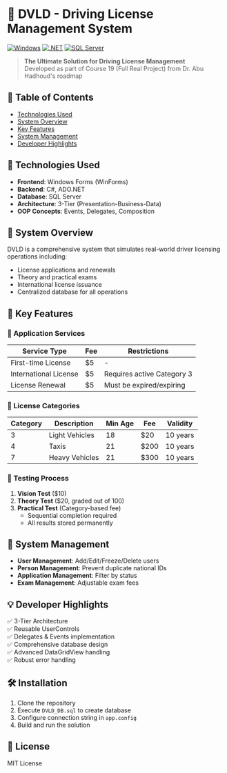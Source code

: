 # 🚦 DVLD - Driving License Management System

[![Windows](https://img.shields.io/badge/Platform-Windows-0078D6?logo=windows)](https://www.microsoft.com/windows)
[![.NET](https://img.shields.io/badge/.NET-512BD4?logo=dotnet&logoColor=white)](https://dotnet.microsoft.com/)
[![SQL Server](https://img.shields.io/badge/SQL%20Server-CC2927?logo=microsoft-sql-server&logoColor=white)](https://www.microsoft.com/sql-server)

> **The Ultimate Solution for Driving License Management**  
> Developed as part of Course 19 (Full Real Project) from Dr. Abu Hadhoud's roadmap

## 📌 Table of Contents
- [Technologies Used](#-technologies-used)
- [System Overview](#-system-overview)
- [Key Features](#-key-features)
- [System Management](#-system-management)
- [Developer Highlights](#-developer-highlights)

## 🧰 Technologies Used
- **Frontend**: Windows Forms (WinForms)
- **Backend**: C#, ADO.NET
- **Database**: SQL Server
- **Architecture**: 3-Tier (Presentation-Business-Data)
- **OOP Concepts**: Events, Delegates, Composition

## 🧾 System Overview
DVLD is a comprehensive system that simulates real-world driver licensing operations including:
- License applications and renewals
- Theory and practical exams
- International license issuance
- Centralized database for all operations

## 🧩 Key Features

### 📄 Application Services
| Service Type | Fee | Restrictions |
|-------------|-----|--------------|
| First-time License | $5 | - |
| International License | $5 | Requires active Category 3 |
| License Renewal | $5 | Must be expired/expiring |

### 🪪 License Categories
| Category | Description | Min Age | Fee | Validity |
|----------|-------------|---------|-----|----------|
| 3 | Light Vehicles | 18 | $20 | 10 years |
| 4 | Taxis | 21 | $200 | 10 years |
| 7 | Heavy Vehicles | 21 | $300 | 10 years |

### 🧪 Testing Process
1. **Vision Test** ($10)
2. **Theory Test** ($20, graded out of 100)
3. **Practical Test** (Category-based fee)
   - Sequential completion required
   - All results stored permanently

## 🔐 System Management
- **User Management**: Add/Edit/Freeze/Delete users
- **Person Management**: Prevent duplicate national IDs
- **Application Management**: Filter by status
- **Exam Management**: Adjustable exam fees

## 💡 Developer Highlights
✅ 3-Tier Architecture  
✅ Reusable UserControls  
✅ Delegates & Events implementation  
✅ Comprehensive database design  
✅ Advanced DataGridView handling  
✅ Robust error handling



## 🛠️ Installation
1. Clone the repository
2. Execute `DVLD_DB.sql` to create database
3. Configure connection string in `app.config`
4. Build and run the solution

## 📜 License
MIT License
